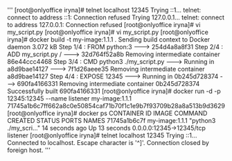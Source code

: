 '''
[root@onlyoffice iryna]# telnet localhost 12345
Trying ::1...
telnet: connect to address ::1: Connection refused
Trying 127.0.0.1...
telnet: connect to address 127.0.0.1: Connection refused
[root@onlyoffice iryna]# vi my_script.py
[root@onlyoffice iryna]# vi my_script.py
[root@onlyoffice iryna]# docker build -t my-image:1.1.1 .
Sending build context to Docker daemon 3.072 kB
Step 1/4 : FROM python:3
 ---> 254d4a8a8f31
Step 2/4 : ADD my_script.py /
 ---> 32d764f52a8b
Removing intermediate container 86e44ccc4468
Step 3/4 : CMD python3 ./my_script.py
 ---> Running in a8d9bae14127
 ---> 7f1d26aeee35
Removing intermediate container a8d9bae14127
Step 4/4 : EXPOSE 12345
 ---> Running in 0b245d728374
 ---> 690fa4166331
Removing intermediate container 0b245d728374
Successfully built 690fa4166331
[root@onlyoffice iryna]# docker run -d -p 12345:12345 --name listener my-image:1.1.1
71745a1b6c7ff662a8c0e50854caf71b70f1c1e9b7f93709b28a8a513b9d3629
[root@onlyoffice iryna]# docker ps
CONTAINER ID        IMAGE               COMMAND                  CREATED             STATUS              PORTS                      NAMES
71745a1b6c7f        my-image:1.1.1      "python3 ./my_scri..."   14 seconds ago      Up 13 seconds       0.0.0.0:12345->12345/tcp   listener
[root@onlyoffice iryna]# telnet localhost 12345
Trying ::1...
Connected to localhost.
Escape character is '^]'.
Connection closed by foreign host.
'''
